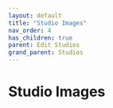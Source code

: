 ```yaml
---
layout: default
title: "Studio Images"
nav_order: 4
has_children: true
parent: Edit Studios
grand_parent: Studios
---
```


# Studio Images
